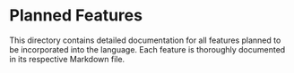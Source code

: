 # Planned Features

This directory contains detailed documentation for all features planned to be incorporated into the language. Each feature is thoroughly documented in its respective Markdown file.
